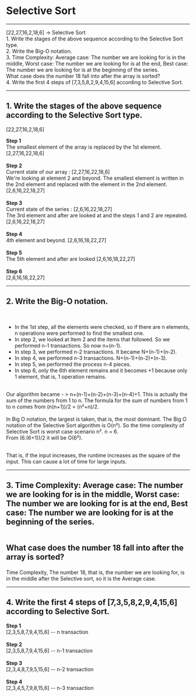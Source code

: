 # Selective Sort
<hr>
[22,27,16,2,18,6] -> Selective Sort<br>
1.  Write the stages of the above sequence according to the Selective Sort type. <br>
2.	Write the Big-O notation.<br>
3.	Time Complexity: Average case: The number we are looking for is in the middle, Worst case: The number we are looking for is at the end, Best case: The number we are looking for is at the beginning of the series. <br>
What case does the number 18 fall into after the array is sorted?<br>
4.	Write the first 4 steps of [7,3,5,8,2,9,4,15,6] according to Selective Sort.
<hr>
<h2> 1.  Write the stages of the above sequence according to the Selective Sort type. </h2>

[22,27,16,2,18,6] <br>

<b>Step 1</b>
  <br>
The smallest element of the array is replaced by the 1st element. <br>
[2,27,16,22,18,6] 
<br>  
<b>Step 2</b> 
  <br>
Current state of our array : [2,27,16,22,18,6] <br>
We're looking at element 2 and beyond. The smallest element is written in the 2nd element and replaced with the element in the 2nd element. <br>
[2,6,16,22,18,27]
<br>  
<b>Step 3</b> <br>
Current state of the series : [2,6,16,22,18,27] <br>
The 3rd element and after are looked at and the steps 1 and 2 are repeated. <br>
[2,6,16,22,18,27]
<br>  
<b>Step 4</b> <br>
4th element and beyond.
[2,6,16,18,22,27]
<br>  
<b>Step 5</b> <br>
The 5th element and after are looked
[2,6,16,18,22,27]
<br>  
<b>Step 6</b> <br>
[2,6,16,18,22,27]
<hr>
<h2>2. Write the Big-O notation.</h2>
 <br>
  <ul> <li>In the 1st step, all the elements were checked, so if there are n elements, n operations were performed to find the smallest one.</li>
  <li>In step 2, we looked at Item 2 and the items that followed. So we performed n-1 transactions. So now n+(n-1).</li>
  <li>In step 3, we performed n-2 transactions. It became N+(n-1)+(n-2).</li>
  <li>In step 4, we performed n-3 transactions. N+(n-1)+(n-2)+(n-3).</li>
  <li>In step 5, we performed the process n-4 pieces.</li>
  <li>In step 6, only the 6th element remains and it becomes +1 because only 1 element, that is, 1 operation remains.</li>
  </ul>
  <br>
  Our algorithm became - > n+(n-1)+(n-2)+(n-3)+(n-4)+1. This is actually the sum of the numbers from 1 to n. The formula for the sum of numbers from 1 to n comes from (n(n+1))/2 = (n²+n)/2.
  <br>
  <br> In Big O notation, the largest is taken, that is, the most dominant. The Big O notation of the Selective Sort algorithm is O(n²). So the time complexity of Selective Sort is worst case scenario n².
  n = 6. <br> 
  From (6.(6+1))/2 it will be O(6²).
  
  <br> That is, if the input increases, the runtime increases as the square of the input. This can cause a lot of time for large inputs.
  <hr>
 <h2>3. Time Complexity: Average case: The number we are looking for is in the middle, Worst case: The number we are looking for is at the end, Best case: The number we are looking for is at the beginning of the series.

<br> What case does the number 18 fall into after the array is sorted?</h2>
Time Complexity,
The number 18, that is, the number we are looking for, is in the middle after the Selective sort, so it is the Average case.

<hr>
<h2>4.	Write the first 4 steps of [7,3,5,8,2,9,4,15,6] according to Selective Sort.</h2>
<b>Step 1</b>
<br>
[2,3,5,8,7,9,4,15,6] -- n transaction<br>
<br>  
<b>Step 2</b>
<br>
[2,3,5,8,7,9,4,15,6] -- n-1 transaction<br>
<br>  
<b>Step 3</b>
<br>
[2,3,4,8,7,9,5,15,6] -- n-2 transaction<br>
<br>  
<b>Step 4</b>
<br>
[2,3,4,5,7,9,8,15,6] -- n-3 transaction<br>
 <br>  
  
